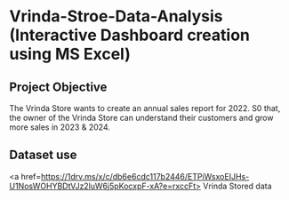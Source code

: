 # Vrinda-Stroe-Data-Analysis (Interactive Dashboard creation using MS Excel)
## Project Objective
The Vrinda Store wants to create an annual sales report for 2022. S0 that, the owner of the Vrinda Store can understand their customers and grow more sales in 2023 & 2024.

## Dataset use
<a href=https://1drv.ms/x/c/db6e6cdc117b2446/ETPiWsxoEIJHs-U1NosWOHYBDtVJz2luW6j5pKocxpF-xA?e=rxccFt> Vrinda Stored data</a>

